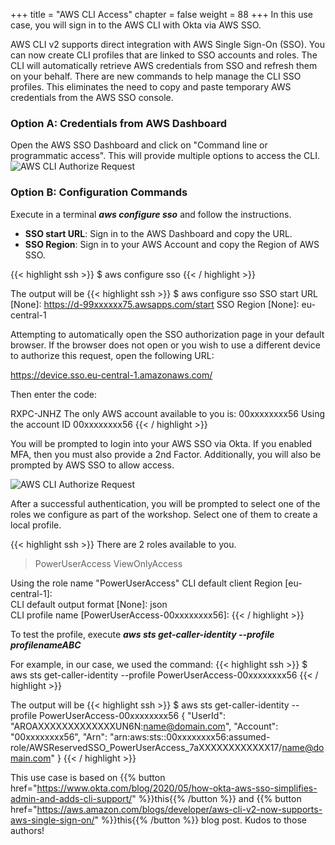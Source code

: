 +++
title = "AWS CLI Access"
chapter = false
weight = 88
+++
In this use case, you will sign in to the AWS CLI with Okta via AWS SSO.

AWS CLI v2 supports direct integration with AWS Single Sign-On (SSO). You can now create CLI profiles that are linked to SSO accounts and roles. The CLI will automatically retrieve AWS credentials from SSO and refresh them on your behalf. There are new commands to help manage the CLI SSO profiles. This eliminates the need to copy and paste temporary AWS credentials from the AWS SSO console.

### Option A: Credentials from AWS Dashboard
Open the AWS SSO Dashboard and click on "Command line or programmatic access". This will provide multiple options to access the CLI.
![AWS CLI Authorize Request](/images/760_aws_dashboard_cli.png)


### Option B: Configuration Commands

Execute in a terminal ***aws configure sso*** and follow the instructions.
- **SSO start URL**: Sign in to the AWS Dashboard and copy the URL.
- **SSO Region**: Sign in to your AWS Account and copy the Region of AWS SSO.

{{< highlight ssh >}}
$ aws configure sso
{{< / highlight >}}

The output will be
{{< highlight ssh >}}
$ aws configure sso
SSO start URL [None]: https://d-99xxxxxx75.awsapps.com/start
SSO Region [None]: eu-central-1

Attempting to automatically open the SSO authorization page in your default browser.
If the browser does not open or you wish to use a different device to authorize this request, open the following URL:

https://device.sso.eu-central-1.amazonaws.com/

Then enter the code:

RXPC-JNHZ
The only AWS account available to you is: 00xxxxxxxx56
Using the account ID  00xxxxxxxx56
{{< / highlight >}}

You will be prompted to login into your AWS SSO via Okta. If you enabled MFA, then you must also provide a 2nd Factor. Additionally, you will also be prompted by AWS SSO to allow access.

![AWS CLI Authorize Request](/images/aws_cli_authorize_request.png)

After a successful authentication, you will be prompted to select one of the roles we configure as part of the workshop. Select one of them to create a local profile.

{{< highlight ssh >}}
There are 2 roles available to you.
> PowerUserAccess
  ViewOnlyAccess

Using the role name "PowerUserAccess"
CLI default client Region [eu-central-1]:                                                             
CLI default output format [None]: json                                         
CLI profile name [PowerUserAccess-00xxxxxxxx56]:
{{< / highlight >}}

To test the profile, execute ***aws sts get-caller-identity --profile profilenameABC***

For example, in our case, we used the command:
{{< highlight ssh >}}
$ aws sts get-caller-identity --profile PowerUserAccess-00xxxxxxxx56
{{< / highlight >}}

The output will be
{{< highlight ssh >}}
$ aws sts get-caller-identity --profile PowerUserAccess-00xxxxxxxx56
{
    "UserId": "AROAXXXXXXXXXXXXXUN6N:name@domain.com",
    "Account": "00xxxxxxxx56",
    "Arn": "arn:aws:sts::00xxxxxxxx56:assumed-role/AWSReservedSSO_PowerUserAccess_7aXXXXXXXXXXXX17/name@domain.com"
}
{{< / highlight >}}

This use case is based on {{% button href="https://www.okta.com/blog/2020/05/how-okta-aws-sso-simplifies-admin-and-adds-cli-support/" %}}this{{% /button %}} and {{% button href="https://aws.amazon.com/blogs/developer/aws-cli-v2-now-supports-aws-single-sign-on/" %}}this{{% /button %}} blog post. Kudos to those authors!
